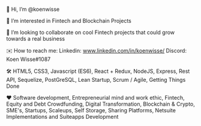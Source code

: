 :wave: Hi, I’m @koenwisse

:dolphin: I’m interested in Fintech and Blockchain Projects

:raised_hands: I’m looking to collaborate on cool Fintech projects that could grow towards a real business

:envelope: How to reach me:
Linkedin: www.linkedin.com/in/koenwisse/
Discord: Koen Wisse#1087

:hammer_and_wrench: HTML5, CSS3, Javascript (ES6), React + Redux, NodeJS, Express, Rest API, Sequelize, PostGreSQL, Lean Startup, Scrum / Agile, Getting Things Done

:hearts: Software development, Entrepreneurial mind and work ethic, Fintech, Equity and Debt Crowdfunding, Digital Transformation, Blockchain & Crypto, SME's, Startups, Scaleups, Self Storage, Sharing Platforms, Netsuite Implementations and Suiteapps Development









